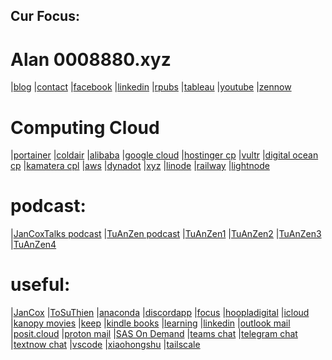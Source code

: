 ## Cur Focus:


# Alan 0008880.xyz
|[blog](http://blog.0008880.xyz)
|[contact](mailto:contact@0008880.xyz)
|[facebook](http://facebook.0008880.xyz)
|[linkedin](http://linkedin.0008880.xyz)
|[rpubs](http://rpubs.0008880.xyz)
|[tableau](http://tableau.0008880.xyz)
|[youtube](http://youtube.0008880.xyz)
|[zennow](http://zennow.0008880.xyz)

# Computing Cloud 
|[portainer](http://dell:9000)
|[coldair](http://coldair.gearhostpreview.com/)
|[alibaba](https://home.console.alibabacloud.com/?spm=a3c0i.216172.6791778070.31.78fb4ce4JEYntm)
|[google cloud](https://console.cloud.google.com/home/dashboard?cloudshell=true&project=zw9-proj)
|[hostinger cp](https://hpanel.hostinger.com/vps/737179/overview)
|[vultr](https://my.vultr.com/subs/?id=6432aa74-f566-42b4-a6d8-ba41d5c7c6a1)
|[digital ocean cp](https://cloud.digitalocean.com/droplets/478060351/graphs?i=486325&period=hour)
|[kamatera cpl](https://console.kamatera.com/)
|[aws](https://us-east-1.console.aws.amazon.com/console/home?nc2=h_ct&src=header-signin&region=us-east-1)
|[dynadot](https://www.dynadot.com/)
|[xyz](https://gen.xyz/)
|[linode](https://cloud.linode.com/support)
|[railway](https://railway.com/dashboard)
|[lightnode](https://console.lightnode.com)



# podcast:
|[JanCoxTalks podcast](http://jancox.0008880.xyz)
|[TuAnZen podcast](http://tuanzen.0008880.xyz)
|[TuAnZen1](https://www.dropbox.com/scl/fo/a3adr984bf4pklo4k4q54/h?rlkey=9ugatkj39s52ahf8sc2jl5edw&dl=0)
|[TuAnZen2](https://www.dropbox.com/scl/fo/8un8p4cdpfm3odljz5wys/h?rlkey=doskj1h1xigc9ub0ifkgdh4vw&dl=0)
|[TuAnZen3](https://www.dropbox.com/scl/fo/wmopj095i40ob5klcjcfy/h?rlkey=c5goqzwifzcvijlmatd6dkmmf&dl=0)
|[TuAnZen4](https://www.dropbox.com/scl/fo/3hh0okdzdy5n6zifxpkdi/h?rlkey=okzkkv8vbe5xde56olqjfcce1&dl=0)

# useful:
|[JanCox](http://jancox.com)
|[ToSuThien](http://tosuthien.com)
|[anaconda](https://anaconda.cloud/)
|[discordapp](https://discordapp.com/)
|[focus](https://zw9.github.io/z/)
|[hoopladigital](https://www.hoopladigital.com/)
|[icloud](https://www.icloud.com/)
|[kanopy movies](https://www.kanopy.com/)
|[keep](https://keep.google.com/)
|[kindle books](https://read.amazon.com/kindle-library)
|[learning](https://www.linkedin.com/learning/)
|[linkedin](https://www.linkedin.com/in/)
|[outlook mail](https://outlook.live.com/mail/0/)
|[posit.cloud](https://posit.cloud/)
|[proton mail](https://mail.proton.me/u/2/inbox)
|[SAS On Demand](https://welcome.oda.sas.com/)
|[teams chat](https://teams.live.com/)
|[telegram chat](https://web.telegram.org/)
|[textnow chat](https://www.textnow.com/)
|[vscode](https://vscode.dev/github/zw9/z)
|[xiaohongshu](https://www.xiaohongshu.com/)
|[tailscale](https://tailscale.com/admin/)

